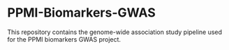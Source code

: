 # PPMI-Biomarkers-GWAS

This repository contains the genome-wide association study pipeline used for the PPMI biomarkers GWAS project. 
